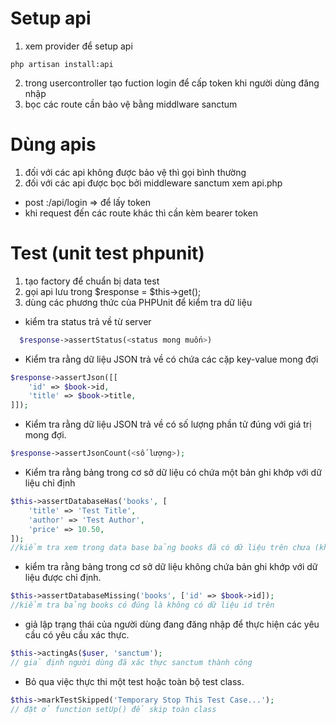 # Setup api

1. xem provider để setup api
```terminal
php artisan install:api
```
2. trong usercontroller tạo fuction login để cấp token khi người dùng đăng nhập
3. bọc các route cần bảo vệ bằng middlware sanctum

# Dùng apis
1. đối với các api không được bảo vệ thì gọi bình thường
2. đối với các api được bọc bởi middleware sanctum xem api.php
- post :/api/login => để lấy token 
- khi request đến các route khác thì cần kèm bearer token

# Test (unit test phpunit)
1. tạo factory để chuẩn bị data test
2. gọi api lưu trong $response = $this->get(<api link>);
3. dùng các phương thức của PHPUnit để kiểm tra dữ liệu
-  kiểm tra status trả về từ server
```php
  $response->assertStatus(<status mong muốn>)
```
- Kiểm tra rằng dữ liệu JSON trả về có chứa các cặp key-value mong đợi
```php
$response->assertJson([[
    'id' => $book->id,
    'title' => $book->title,
]]);
```
- Kiểm tra rằng dữ liệu JSON trả về có số lượng phần tử đúng với giá trị mong đợi.
```php
$response->assertJsonCount(<số lượng>);
```
- Kiểm tra rằng bảng trong cơ sở dữ liệu có chứa một bản ghi khớp với dữ liệu chỉ định
```php
$this->assertDatabaseHas('books', [
    'title' => 'Test Title',
    'author' => 'Test Author',
    'price' => 10.50,
]);
//kiểm tra xem trong data base bảng books đã có dữ liệu trên chưa (không nhất thiết phải đầy đù)
```
- kiểm tra rằng bảng trong cơ sở dữ liệu không chứa bản ghi khớp với dữ liệu được chỉ định.
```php
$this->assertDatabaseMissing('books', ['id' => $book->id]);
//kiểm tra bảng books có đúng là không có dữ liệu id trên
```
- giả lập trạng thái của người dùng đang đăng nhập để thực hiện các yêu cầu có yêu cầu xác thực.
```php
$this->actingAs($user, 'sanctum');
// giả định người dùng đã xác thực sanctum thành công
```
- Bỏ qua việc thực thi một test hoặc toàn bộ test class.
```php
$this->markTestSkipped('Temporary Stop This Test Case...');
// đặt ở function setUp() để skip toàn class
```
